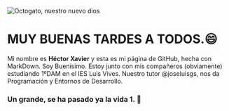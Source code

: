 ![Octogato, nuestro nuevo dios](GIT.png)
# MUY BUENAS TARDES A TODOS.😄
  Mi nombre es **Héctor Xavier** y esta es mi página de GitHub, hecha con MarkDown. Soy Buenísimo.
 Estoy junto con mis compañeros (obviamente) estudiando 1ºDAM en el IES Luis Vives.
 Nuestro tutor @joseluisgs, nos da Programación y Entornos de Desarrollo. 
 ### Un grande, se ha pasado ya la vida 1. 👺
  
<!--
**XavierSinPiernas/XavierSinPiernas** is a ✨ _special_ ✨ repository because its `README.md` (this file) appears on your GitHub profile.

Here are some ideas to get you started:

- 🔭 I’m currently working on ...
- 🌱 I’m currently learning ...
- 👯 I’m looking to collaborate on ...
- 🤔 I’m looking for help with ...
- 💬 Ask me about ...
- 📫 How to reach me: ...
- 😄 Pronouns: ...
- ⚡ Fun fact: ...
-->
